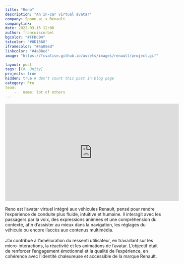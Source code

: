 ```yaml
---
title: "Reno"
description: "An in-car virtual avatar"
company: Spoon.ai x Renault
companylink: 
date: 2022-03-15 12:00
author: francoiscorbel
bgcolor: "#FFDC04"
txtcolor: "#0D1568"
iframecolor: "#4a88ed"
linkcolor: "#4a88ed"
image: "https://fcvalise.github.io/assets/images/renault/project.gif"

layout: post
tags: [C#, Unity]
projects: true
hidden: true # don't count this post in blog page
category: Pro
team:
    -   name: lot of others
---
```

<div class="video general-margin">
    <iframe width="560" height="315" src="https://www.youtube.com/embed/0kCtpj6JheA?si=-dJWvxaAJJG1vpSE" frameborder="0" allowfullscreen></iframe>
</div>

<div class="text justify general-margin">
<br>
Reno est l’avatar virtuel intégré aux véhicules Renault, pensé pour rendre l’expérience de conduite plus fluide, intuitive et humaine. Il interagit avec les passagers par la voix, des expressions animées et une compréhension du contexte, afin d’assister au mieux dans la navigation, les réglages du véhicule ou encore l’accès aux contenus multimédia.
<br>

</div>
<div class="text justify general-margin">
<br>
J’ai contribué à l’amélioration du ressenti utilisateur, en travaillant sur les micro-interactions, la réactivité et les animations de l’avatar. L’objectif était de renforcer l’engagement émotionnel et la qualité de l’expérience, en cohérence avec l’identité chaleureuse et accessible de la marque Renault.
<br>

</div>
